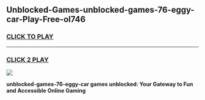 
## Unblocked-Games-unblocked-games-76-eggy-car-Play-Free-ol746
<h3>
<a href="https://premium76.site?title=unblocked-games-76-eggy-car&ref=09A">CLICK TO PLAY</a></h3>
<hr>

<h3>
<a href="https://premium76.site?title=unblocked-games-76-eggy-car&ref=09A">CLICK 2 PLAY</a>
  
</h3>

<a href="https://premium76.site?title=unblocked-games-76-eggy-car&ref=09A"><img src="https://clearcache.store/games.png"></a>


**unblocked-games-76-eggy-car games unblocked: Your Gateway to Fun and Accessible Online Gaming**
